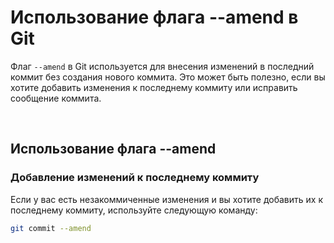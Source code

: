 # Использование флага --amend в Git

Флаг `--amend` в Git используется для внесения изменений в последний коммит без создания нового коммита. Это может быть полезно, если вы хотите добавить изменения к последнему коммиту или исправить сообщение коммита.

<br>

## Использование флага --amend

### Добавление изменений к последнему коммиту

Если у вас есть незакоммиченные изменения и вы хотите добавить их к последнему коммиту, используйте следующую команду:

```bash
git commit --amend
